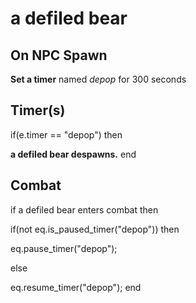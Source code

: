 # a defiled bear
## On NPC Spawn

**Set a timer** named *depop* for 300 seconds
## Timer(s)

if(e.timer == "depop") then


**a defiled bear despawns.**
end

## Combat

if a defiled bear enters combat  then


if(not eq.is_paused_timer("depop")) then



eq.pause_timer("depop");


else


eq.resume_timer("depop");
end
